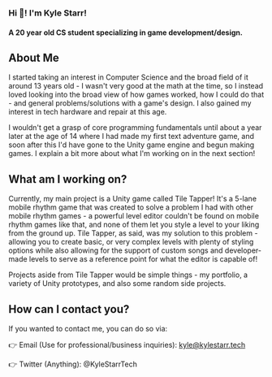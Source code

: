 ### Hi 👋! I'm Kyle Starr!
#### A 20 year old CS student specializing in game development/design.

## About Me
I started taking an interest in Computer Science and the broad field of it around 13 years old - I wasn't very good at the math at the time, so I instead loved looking into the broad view of how games worked, how I could do that - and general problems/solutions with a game's design. I also gained my interest in tech hardware and repair at this age.

I wouldn't get a grasp of core programming fundamentals until about a year later at the age of 14 where I had made my first text adventure game, and soon after this I'd have gone to the Unity game engine and begun making games. I explain a bit more about what I'm working on in the next section!

## What am I working on?
Currently, my main project is a Unity game called Tile Tapper! It's a 5-lane mobile rhythm game that was created to solve a problem I had with other mobile rhythm games - a powerful level editor couldn't be found on mobile rhythm games like that, and none of them let you style a level to your liking from the ground up. Tile Tapper, as said, was my solution to this problem - allowing you to create basic, or very complex levels with plenty of styling options while also allowing for the support of custom songs and developer-made levels to serve as a reference point for what the editor is capable of!

Projects aside from Tile Tapper would be simple things - my portfolio, a variety of Unity prototypes, and also some random side projects.

## How can I contact you?
If you wanted to contact me, you can do so via:

👉 Email (Use for professional/business inquiries): kyle@kylestarr.tech

👉 Twitter (Anything): @KyleStarrTech

<!--
**kylestarrtech/kylestarrtech** is a ✨ _special_ ✨ repository because its `README.md` (this file) appears on your GitHub profile.

Here are some ideas to get you started:

- 🔭 I’m currently working on ...
- 🌱 I’m currently learning ...
- 👯 I’m looking to collaborate on ...
- 🤔 I’m looking for help with ...
- 💬 Ask me about ...
- 📫 How to reach me: ...
- 😄 Pronouns: ...
- ⚡ Fun fact: ...
-->
